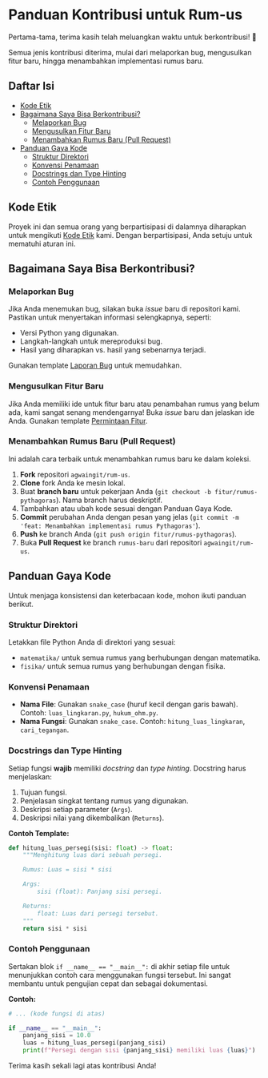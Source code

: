 # Panduan Kontribusi untuk Rum-us

Pertama-tama, terima kasih telah meluangkan waktu untuk berkontribusi! 🎉

Semua jenis kontribusi diterima, mulai dari melaporkan bug, mengusulkan fitur baru, hingga menambahkan implementasi rumus baru.

## Daftar Isi

- [Kode Etik](#kode-etik)
- [Bagaimana Saya Bisa Berkontribusi?](#bagaimana-saya-bisa-berkontribusi)
  - [Melaporkan Bug](#melaporkan-bug)
  - [Mengusulkan Fitur Baru](#mengusulkan-fitur-baru)
  - [Menambahkan Rumus Baru (Pull Request)](#menambahkan-rumus-baru-pull-request)
- [Panduan Gaya Kode](#panduan-gaya-kode)
  - [Struktur Direktori](#struktur-direktori)
  - [Konvensi Penamaan](#konvensi-penamaan)
  - [Docstrings dan Type Hinting](#docstrings-dan-type-hinting)
  - [Contoh Penggunaan](#contoh-penggunaan)

## Kode Etik

Proyek ini dan semua orang yang berpartisipasi di dalamnya diharapkan untuk mengikuti [Kode Etik](CODE_OF_CONDUCT.md) kami. Dengan berpartisipasi, Anda setuju untuk mematuhi aturan ini.

## Bagaimana Saya Bisa Berkontribusi?

### Melaporkan Bug

Jika Anda menemukan bug, silakan buka _issue_ baru di repositori kami. Pastikan untuk menyertakan informasi selengkapnya, seperti:

- Versi Python yang digunakan.
- Langkah-langkah untuk mereproduksi bug.
- Hasil yang diharapkan vs. hasil yang sebenarnya terjadi.

Gunakan template [Laporan Bug](https://github.com/agwaingit/rum-us/issues/new?assignees=&labels=bug&template=bug_report.md&title=) untuk memudahkan.

### Mengusulkan Fitur Baru

Jika Anda memiliki ide untuk fitur baru atau penambahan rumus yang belum ada, kami sangat senang mendengarnya! Buka _issue_ baru dan jelaskan ide Anda. Gunakan template [Permintaan Fitur](https://github.com/agwaingit/rum-us/issues/new?assignees=&labels=enhancement&template=feature_request.md&title=).

### Menambahkan Rumus Baru (Pull Request)

Ini adalah cara terbaik untuk menambahkan rumus baru ke dalam koleksi.

1.  **Fork** repositori `agwaingit/rum-us`.
2.  **Clone** fork Anda ke mesin lokal.
3.  Buat **branch baru** untuk pekerjaan Anda (`git checkout -b fitur/rumus-pythagoras`). Nama branch harus deskriptif.
4.  Tambahkan atau ubah kode sesuai dengan Panduan Gaya Kode.
5.  **Commit** perubahan Anda dengan pesan yang jelas (`git commit -m 'feat: Menambahkan implementasi rumus Pythagoras'`).
6.  **Push** ke branch Anda (`git push origin fitur/rumus-pythagoras`).
7.  Buka **Pull Request** ke branch `rumus-baru` dari repositori `agwaingit/rum-us`.

## Panduan Gaya Kode

Untuk menjaga konsistensi dan keterbacaan kode, mohon ikuti panduan berikut.

### Struktur Direktori

Letakkan file Python Anda di direktori yang sesuai:

- `matematika/` untuk semua rumus yang berhubungan dengan matematika.
- `fisika/` untuk semua rumus yang berhubungan dengan fisika.

### Konvensi Penamaan

- **Nama File**: Gunakan `snake_case` (huruf kecil dengan garis bawah). Contoh: `luas_lingkaran.py`, `hukum_ohm.py`.
- **Nama Fungsi**: Gunakan `snake_case`. Contoh: `hitung_luas_lingkaran`, `cari_tegangan`.

### Docstrings dan Type Hinting

Setiap fungsi **wajib** memiliki _docstring_ dan _type hinting_. Docstring harus menjelaskan:

1.  Tujuan fungsi.
2.  Penjelasan singkat tentang rumus yang digunakan.
3.  Deskripsi setiap parameter (`Args`).
4.  Deskripsi nilai yang dikembalikan (`Returns`).

**Contoh Template:**

```python
def hitung_luas_persegi(sisi: float) -> float:
    """Menghitung luas dari sebuah persegi.

    Rumus: Luas = sisi * sisi

    Args:
        sisi (float): Panjang sisi persegi.

    Returns:
        float: Luas dari persegi tersebut.
    """
    return sisi * sisi

```

### Contoh Penggunaan

Sertakan blok `if __name__ == "__main__":` di akhir setiap file untuk menunjukkan contoh cara menggunakan fungsi tersebut. Ini sangat membantu untuk pengujian cepat dan sebagai dokumentasi.

**Contoh:**

```python
# ... (kode fungsi di atas)

if __name__ == "__main__":
    panjang_sisi = 10.0
    luas = hitung_luas_persegi(panjang_sisi)
    print(f"Persegi dengan sisi {panjang_sisi} memiliki luas {luas}")

```

Terima kasih sekali lagi atas kontribusi Anda!
